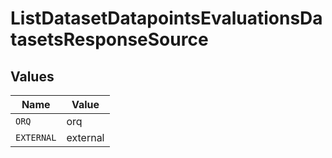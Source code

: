 # ListDatasetDatapointsEvaluationsDatasetsResponseSource


## Values

| Name       | Value      |
| ---------- | ---------- |
| `ORQ`      | orq        |
| `EXTERNAL` | external   |